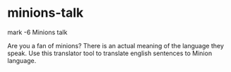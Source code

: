 # minions-talk
mark -6 Minions talk

Are you a fan of minions? There is an actual meaning of the language they speak. Use this translator tool to translate english sentences to Minion language.
